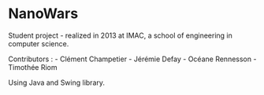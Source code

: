 NanoWars
==========

Student project - realized in 2013 at IMAC, a school of engineering in computer science.

Contributors : 
     - Clément Champetier
     - Jérémie Defay
     - Océane Rennesson
     - Timothée Riom

Using Java and Swing library.
